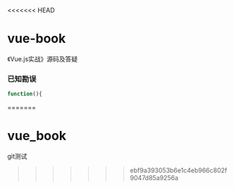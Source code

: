 <<<<<<< HEAD
# vue-book
《Vue.js实战》源码及答疑

### 已知勘误
```php
function(){

```
=======
# vue_book
git测试
>>>>>>> ebf9a393053b6e1c4eb966c802f9047d85a9256a
